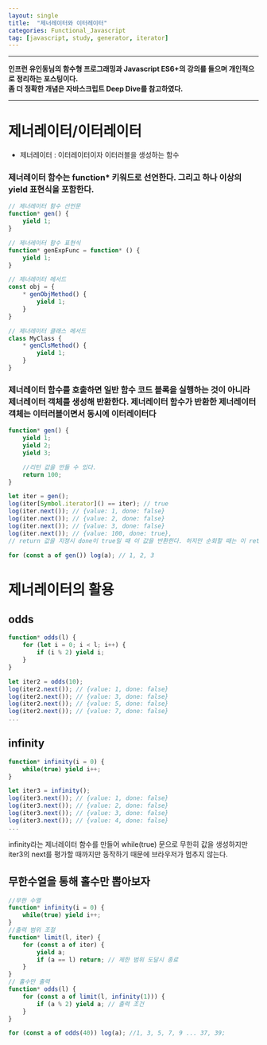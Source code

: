 ```yaml
---
layout: single
title:  "제너레이터와 이터레이터"
categories: Functional_Javascript
tag: [javascript, study, generator, iterator]
---
```


***

**인프런 유인동님의 함수형 프로그래밍과 Javascript ES6+의 강의를 들으며 개인적으로 정리하는 포스팅이다.**  
**좀 더 정확한 개념은 자바스크립트 Deep Dive를 참고하였다.**  

***

# 제너레이터/이터레이터
- 제너레이터 : 이터레이터이자 이터러블을 생성하는 함수


### 제너레이터 함수는 function* 키워드로 선언한다. 그리고 하나 이상의 yield 표현식을 포함한다.

````javascript
// 제너레이터 함수 선언문
function* gen() {
    yield 1;
}

// 제너레이터 함수 표현식
function* genExpFunc = function* () {
    yield 1;
}

// 제너레이터 메서드
const obj = {
    * genObjMethod() {
        yield 1;
    }
}

// 제너레이터 클래스 메서드
class MyClass {
    * genClsMethod() {
        yield 1;
    }
}
````

### 제너레이터 함수를 호출하면 일반 함수 코드 블록을 실행하는 것이 아니라 제너레이터 객체를 생성해 반환한다. 제너레이터 함수가 반환한 제너레이터 객체는 **이터러블**이면서 동시에 **이터레이터**다

````javascript
function* gen() {
    yield 1;
    yield 2;
    yield 3;

    //리턴 값을 만들 수 있다.
    return 100;
}

let iter = gen();
log(iter[Symbol.iterator]() == iter); // true
log(iter.next()); // {value: 1, done: false}
log(iter.next()); // {value: 2, done: false}
log(iter.next()); // {value: 3, done: false}
log(iter.next()); // {value: 100, done: true}, 
// return 값을 지정시 done이 true일 때 이 값을 반환한다. 하지만 순회할 때는 이 return 값은 빠진다.

for (const a of gen()) log(a); // 1, 2, 3
````


# 제너레이터의 활용

## odds
````javascript
function* odds(l) {
    for (let i = 0; i < l; i++) {
        if (i % 2) yield i;
    }
}

let iter2 = odds(10);
log(iter2.next()); // {value: 1, done: false}
log(iter2.next()); // {value: 3, done: false}
log(iter2.next()); // {value: 5, done: false}
log(iter2.next()); // {value: 7, done: false}
...

````


## infinity
````javascript
function* infinity(i = 0) {
    while(true) yield i++;
}

let iter3 = infinity();
log(iter3.next()); // {value: 1, done: false}
log(iter3.next()); // {value: 2, done: false}
log(iter3.next()); // {value: 3, done: false}
log(iter3.next()); // {value: 4, done: false}
...

````
infinity라는 제너레이터 함수를 만들어 while(true) 문으로 무한히 값을 생성하지만 iter3의 next를 평가할 때까지만 동작하기 때문에 브라우저가 멈추지 않는다.


## 무한수열을 통해 홀수만 뽑아보자
````javascript
//무한 수열
function* infinity(i = 0) {
    while(true) yield i++;
}
//출력 범위 조절
function* limit(l, iter) {
    for (const a of iter) {
        yield a;
        if (a == l) return; // 제한 범위 도달시 종료
    }
}
// 홀수만 출력
function* odds(l) {
    for (const a of limit(l, infinity(1))) {
        if (a % 2) yield a; // 출력 조건
    }
}

for (const a of odds(40)) log(a); //1, 3, 5, 7, 9 ... 37, 39;
````


